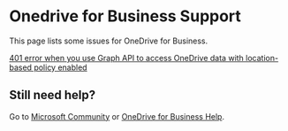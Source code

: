 # Onedrive for Business Support

This page lists some issues for OneDrive for Business.

[401 error when you use Graph API to access OneDrive data with location-based policy enabled](./401-error-when-using-graph-api-to-access-onedrive-data.md)

## Still need help? 

Go to [Microsoft Community](https://answers.microsoft.com) or [OneDrive for Business Help](https://support.office.com/article/onedrive-for-business-help-1eaa32e9-3229-47c2-b363-0a5306cb8c37).